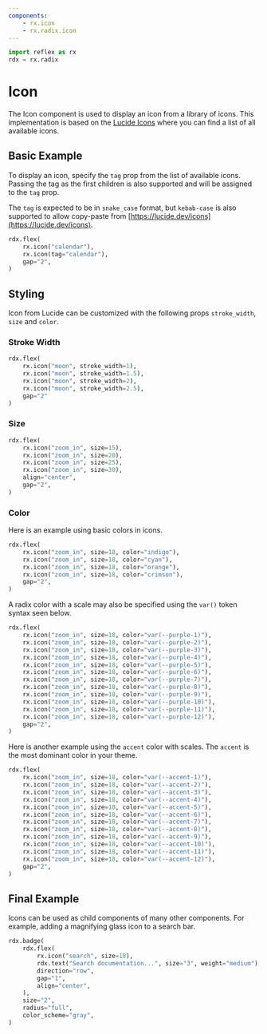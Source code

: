 ```yaml
---
components:
    - rx.icon
    - rx.radix.icon
---
```


```python exec
import reflex as rx
rdx = rx.radix
```

# Icon

The Icon component is used to display an icon from a library of icons. This implementation is based on the [Lucide Icons](https://lucide.dev/icons) where you can find a list of all available icons.


## Basic Example

To display an icon, specify the `tag` prop from the list of available icons.
Passing the tag as the first children is also supported and will be assigned to the `tag` prop.

The `tag` is expected to be in `snake_case` format, but `kebab-case` is also supported to allow copy-paste from [https://lucide.dev/icons](https://lucide.dev/icons).

```python demo
rdx.flex(
    rx.icon("calendar"),
    rx.icon(tag="calendar"),
    gap="2",
)
```

## Styling

Icon from Lucide can be customized with the following props `stroke_width`, `size` and `color`.

### Stroke Width

```python demo
rdx.flex(
    rx.icon("moon", stroke_width=1),
    rx.icon("moon", stroke_width=1.5),
    rx.icon("moon", stroke_width=2),
    rx.icon("moon", stroke_width=2.5),
    gap="2"
)
```


### Size

```python demo
rdx.flex(
    rx.icon("zoom_in", size=15),
    rx.icon("zoom_in", size=20),
    rx.icon("zoom_in", size=25),
    rx.icon("zoom_in", size=30),
    align="center",
    gap="2",
)
```

### Color

Here is an example using basic colors in icons.

```python demo
rdx.flex(
    rx.icon("zoom_in", size=18, color="indigo"),
    rx.icon("zoom_in", size=18, color="cyan"),
    rx.icon("zoom_in", size=18, color="orange"),
    rx.icon("zoom_in", size=18, color="crimson"),
    gap="2",
)
```

A radix color with a scale may also be specified using the `var()` token syntax seen below.

```python demo
rdx.flex(
    rx.icon("zoom_in", size=18, color="var(--purple-1)"),
    rx.icon("zoom_in", size=18, color="var(--purple-2)"),
    rx.icon("zoom_in", size=18, color="var(--purple-3)"),
    rx.icon("zoom_in", size=18, color="var(--purple-4)"),
    rx.icon("zoom_in", size=18, color="var(--purple-5)"),
    rx.icon("zoom_in", size=18, color="var(--purple-6)"),
    rx.icon("zoom_in", size=18, color="var(--purple-7)"),
    rx.icon("zoom_in", size=18, color="var(--purple-8)"),
    rx.icon("zoom_in", size=18, color="var(--purple-9)"),
    rx.icon("zoom_in", size=18, color="var(--purple-10)"),
    rx.icon("zoom_in", size=18, color="var(--purple-11)"),
    rx.icon("zoom_in", size=18, color="var(--purple-12)"),
    gap="2",
)
```

Here is another example using the `accent` color with scales. The `accent` is the most dominant color in your theme.

```python demo
rdx.flex(
    rx.icon("zoom_in", size=18, color="var(--accent-1)"),
    rx.icon("zoom_in", size=18, color="var(--accent-2)"),
    rx.icon("zoom_in", size=18, color="var(--accent-3)"),
    rx.icon("zoom_in", size=18, color="var(--accent-4)"),
    rx.icon("zoom_in", size=18, color="var(--accent-5)"),
    rx.icon("zoom_in", size=18, color="var(--accent-6)"),
    rx.icon("zoom_in", size=18, color="var(--accent-7)"),
    rx.icon("zoom_in", size=18, color="var(--accent-8)"),
    rx.icon("zoom_in", size=18, color="var(--accent-9)"),
    rx.icon("zoom_in", size=18, color="var(--accent-10)"),
    rx.icon("zoom_in", size=18, color="var(--accent-11)"),
    rx.icon("zoom_in", size=18, color="var(--accent-12)"),
    gap="2",
)
```

## Final Example

Icons can be used as child components of many other components. For example, adding a magnifying glass icon to a search bar.

```python demo
rdx.badge(
    rdx.flex(
        rx.icon("search", size=18),
        rdx.text("Search documentation...", size="3", weight="medium"),
        direction="row",
        gap="1",
        align="center",
    ),
    size="2",
    radius="full",
    color_scheme="gray",
)
```
